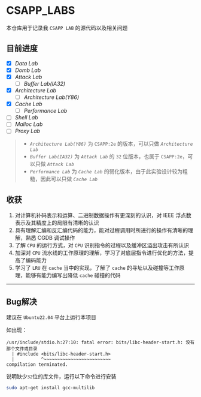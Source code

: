 # CSAPP_LABS

本仓库用于记录我 `CSAPP LAB` 的源代码以及相关问题

## 目前进度

* [x] *Data Lab*
* [x] *Domb Lab*
* [x] *Attack Lab*
  * [ ] *Buffer Lab(IA32)*
* [x] *Architecture Lab*
  * [ ] *Architecture Lab(Y86)*
* [x] *Cache Lab*
  * [ ] *Performance Lab*
* [ ] *Shell Lab*
* [ ] *Malloc Lab*
* [ ] *Proxy Lab*

> * *`Architecture Lab(Y86)`* 为 `CSAPP:2e` 的版本，可以只做 *`Architecture Lab`*
> * *`Buffer Lab(IA32)`* 为 *`Attack Lab`* 的 `32` 位版本，也属于 `CSAPP:2e`，可以只做 *`Attack Lab`*
> * *`Performance Lab`* 为 *`Cache Lab`* 的弱化版本，由于此实验设计较为粗糙，因此可以只做 *`Cache Lab`*

## 收获

1. 对计算机补码表示和运算、二进制数据操作有更深刻的认识，对 IEEE 浮点数表示及其精度上的局限有清晰的认识
2. 具有理解汇编和反汇编代码的能力，能对过程调用时所进行的操作有清晰的理解，熟悉 CGDB 调试操作
3. 了解 `CPU` 的运行方式，对 `CPU` 识别指令的过程以及缓冲区溢出攻击有所认识
4. 加深对 `CPU` 流水线的工作原理的理解，学习了对底层指令进行优化的方法，提高了编码能力
5. 学习了 `LRU` 在 `cache` 当中的实现，了解了 `cache` 的寻址以及碰撞等工作原理，能够有能力编写出降低 `cache` 碰撞的代码




---

## Bug解决

建议在 `Ubuntu22.04` 平台上运行本项目

如出现：

    /usr/include/stdio.h:27:10: fatal error: bits/libc-header-start.h: 没有那个文件或目录
      | #include <bits/libc-header-start.h>
      |          ^~~~~~~~~~~~~~~~~~~~~~~~~~
    compilation terminated.

说明缺少`32`位的库文件，运行以下命令进行安装

```bash
sudo apt-get install gcc-multilib
```